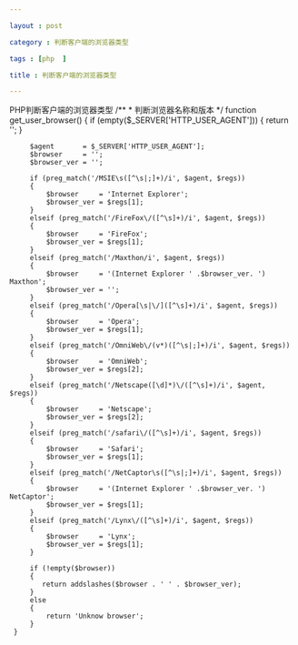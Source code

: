 ```yaml
---

layout : post

category : 判断客户端的浏览器类型

tags : [php  ]

title : 判断客户端的浏览器类型

---
```


  PHP判断客户端的浏览器类型
    /**
    	  * 判断浏览器名称和版本
	  */
	 function get_user_browser()
    {
	     if (empty($_SERVER['HTTP_USER_AGENT']))
	     {
	         return '';
	     }
	  
	     $agent       = $_SERVER['HTTP_USER_AGENT'];
	     $browser     = '';
	     $browser_ver = '';
	  
	     if (preg_match('/MSIE\s([^\s|;]+)/i', $agent, $regs))
	     {
	         $browser     = 'Internet Explorer';
	         $browser_ver = $regs[1];
	     }
	     elseif (preg_match('/FireFox\/([^\s]+)/i', $agent, $regs))
	     {
	         $browser     = 'FireFox';
	         $browser_ver = $regs[1];
	     }
	     elseif (preg_match('/Maxthon/i', $agent, $regs))
	     {
	         $browser     = '(Internet Explorer ' .$browser_ver. ') Maxthon';
	         $browser_ver = '';
	     }
	     elseif (preg_match('/Opera[\s|\/]([^\s]+)/i', $agent, $regs))
	     {
	         $browser     = 'Opera';
	         $browser_ver = $regs[1];
	     }
	     elseif (preg_match('/OmniWeb\/(v*)([^\s|;]+)/i', $agent, $regs))
	     {
	         $browser     = 'OmniWeb';
	         $browser_ver = $regs[2];
	     }
	     elseif (preg_match('/Netscape([\d]*)\/([^\s]+)/i', $agent, $regs))
	     {
	         $browser     = 'Netscape';
	         $browser_ver = $regs[2];
	     }
	     elseif (preg_match('/safari\/([^\s]+)/i', $agent, $regs))
	     {
	         $browser     = 'Safari';
	         $browser_ver = $regs[1];
	     }
	     elseif (preg_match('/NetCaptor\s([^\s|;]+)/i', $agent, $regs))
	     {
	         $browser     = '(Internet Explorer ' .$browser_ver. ') NetCaptor';
	         $browser_ver = $regs[1];
	     }
	     elseif (preg_match('/Lynx\/([^\s]+)/i', $agent, $regs))
	     {
	         $browser     = 'Lynx';
	         $browser_ver = $regs[1];
	     }
	  
	     if (!empty($browser))
	     {
	        return addslashes($browser . ' ' . $browser_ver);
	     }
	     else
	     {
	         return 'Unknow browser';
	     }
	 }